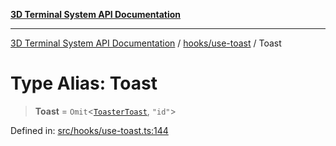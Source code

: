 [**3D Terminal System API Documentation**](../../../README.md)

***

[3D Terminal System API Documentation](../../../README.md) / [hooks/use-toast](../README.md) / Toast

# Type Alias: Toast

> **Toast** = `Omit`\<[`ToasterToast`](ToasterToast.md), `"id"`\>

Defined in: [src/hooks/use-toast.ts:144](https://github.com/Dicommunitas/ThreeJS_Terminal_3D/blob/99674efc74a324fa412d902012012a3688e22f0e/src/hooks/use-toast.ts#L144)
